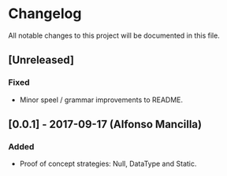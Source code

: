 # Changelog
All notable changes to this project will be documented in this file.

## [Unreleased]
### Fixed
- Minor speel / grammar improvements to README.

## [0.0.1] - 2017-09-17 (Alfonso Mancilla)
### Added
 - Proof of concept strategies: Null, DataType and Static.
